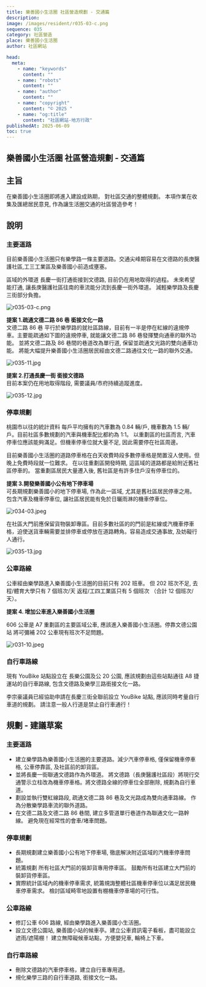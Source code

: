 ```yaml
---
title: 樂善國小生活圈 社區營造規劃 - 交通篇
description:
image: /images/resident/r035-03-c.png
sequence: 035
category: 社區營造
place: 樂善國小生活圈
author: 社區網站

head:
  meta:
    - name: "keywords"
      content: ""
    - name: "robots"
      content: ""
    - name: "author"
      content: ""
    - name: "copyright"
      content: "© 2025 "
    - name: "og:title"
      content: "社區網站-地方行政"
publishedAt: 2025-06-09
toc: true
---
```


## 樂善國小生活圈 社區營造規劃 - 交通篇

## 主旨

在樂善國小生活圈即將進入建設成熟期， 對社區交通的整體規劃。 本項作業在收集及匯總居民意見, 作為讓生活圈交通的社區營造參考！

## 說明

### 主要道路

目前樂善國小生活圈只有樂學路一條主要道路。交通尖峰期容易在文德路的長庚醫護社區,工三工業區及樂善國小前造成壅塞。

區域的外環道 長慶一街打通銜接到文德路, 目前仍在用地取得的過程。 未來希望能打通, 讓長庚醫護社區往南的車流能分流到長慶一街外環道。 減輕樂學路及長慶三街部分負擔。

![r035-03-c.png](/images/resident/r035-03-c.png)

**提案 1.疏通文德二路 86 巷 銜接文化一路**  
文德二路 86 巷 平行於樂學路的就社區路線，目前有一半是停在紅線的違規停車。主要能疏通如下圖的違規停車, 就能讓文德二路 86 巷發揮雙向通車的聯外功能。
並將文德二路及 86 巷間的巷道改為單行道, 保留並疏通文光路的雙向通車功能。 將能大幅提升樂善國小生活圈居民經由文德二路通往文化一路的聯外交通。

![r035-11.jpg](/images/resident/r035-11.jpg)

**提案 2.打通長慶一街 銜接文德路**  
目前本案仍在用地取得階段, 需要議員/市府持續追蹤進度。

![r035-12.jpg](/images/resident/r035-12.jpg)

### 停車規劃

桃園市以往的統計資料 每戶平均擁有的汽車數為 0.84 輛/戶, 機車數為 1.5 輛/戶。目前社區多數規劃的汽車與機車配比都約為 1:1。
以重劃區的社區而言, 汽車停車位應該能夠滿足。但機車停車位就大量不足, 因此需要停在社區周邊。

目前樂善國小生活圈的道路停車格在白天收費時段多數停車格是閒置沒人使用。但晚上免費時段就一位難求。 在以往重劃區開發時期, 這區域的道路都是給附近舊社區停車的。 當重劃區居民大量遷入後, 舊社區是有許多住戶沒有停車位的。

**提案 3.開發樂善國小公有地下停車場**  
可長期規劃樂善國小的地下停車場, 作為此一區域, 尤其是舊社區居民停車之用。 包含汽車及機車停車位, 讓社區居民能有免於日曬雨淋的機車停車位。

![r034-03.jpeg](/images/resident/r034-03.jpeg)

在社區大門前應保留貨物裝卸專區。目前多數社區的的門前是紅線或汽機車停車格，迫使送貨車輛需要並排停車或停放在道路轉角。容易造成交通事故, 及妨礙行人通行。

![r035-13.jpg](/images/resident/r035-13.jpg)

### 公車路線

公車經由樂學路進入樂善國小生活圈的目前只有 202 班車。 但 202 班次不足, 去程/體育大學只有 7 個班次/天 返程/工四工業區只有 5 個班次 （合計 12 個班次/天）。

**提案 4. 增加公車進入樂善國小生活圈**

606 公車是 A7 重劃區的主要區域公車, 應該進入樂善國小生活圈。停靠文德公園站 將可彌補 202 公車現有班次不足問題。

![r031-10.jpeg](/images/resident/r031-10.jpeg)

### 自行車路線

現有 YouBike 站點設立在 長樂公園及公 20 公園, 應該規劃由這些站點通往 A8 捷運站的自行車路線, 包含文德路及樂學三路銜接文化一路。

李宗豪議員已經協助申請在長慶三街全聯前設立 YouBike 站點, 應該同時考量自行車道的規劃。 請注意一般人行道是禁止自行車通行！

## 規劃 - 建議草案

### 主要道路

- 建立樂學路為樂善國小生活圈的主要道路。減少汽車停車格, 僅保留機車停車格, 公車停靠區, 及社區前的卸貨區。
- 並將長慶一街聯通文德路作為外環道。 將文德路（長庚醫護社區段）將現行交通警示立柱改為機車停車格。將文德路全線的停車位全部刪除, 規劃為自行車道。
- 劃設並執行雙紅線路段, 疏通文德二路 86 巷及文光路成為雙向通車路線。 作為分散樂學路車流的聯外道路。
- 在文德二路及文德二路 86 巷間, 建立多管道單行巷道作為聯通文化一路幹線。 避免現在經常性的會車/堵車問題。

### 停車規劃

- 長期規劃建立樂善國小公有地下停車場, 徹底解決附近區域的汽機車停車問題。
- 統籌規劃 所有社區大門前的裝卸貨專用停車區。 鼓勵所有社區建立大門前的裝卸貨停車區。
- 實際統計區域內的機車停車需求, 統籌規誨整體社區機車停車位以滿足居民機車停車需求。 檢討區域畸零地設置有棚機車停車場的可行性。

### 公車路線

- 修訂公車 606 路線, 經由樂學路進入樂善國小生活圈。
- 設立文德公園站, 樂善國小站的候車亭。建立公車資訊電子看板，盡可能設立遮雨/遮陽棚！ 建立無障礙候車站點，方便嬰兒車, 輪椅上下車。

### 自行車路線

- 刪除文德路的汽車停車格，建立自行車專用道。
- 規化樂學三路的自行車道路, 銜接文化一路。
